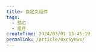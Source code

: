 ```yaml
---
title: 自定义组件
tags:
  - 预览
  - 组件
createTime: 2024/03/01 13:45:19
permalink: /article/0xc6ynws/
---
```


<CustomComponent />
